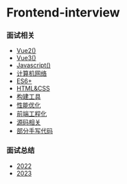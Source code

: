 # Frontend-interview

### 面试相关

- [Vue2()](https://github.com/yihan12/Frontend-interview/blob/main/Vue2/README.md)
- [Vue3()](https://github.com/yihan12/Frontend-interview/blob/main/Vue3/README.md)
- [Javascript()](https://github.com/yihan12/Frontend-interview/tree/main/JavaScript/README.md)
- [计算机网络](https://github.com/yihan12/Frontend-interview/blob/main/%E8%AE%A1%E7%AE%97%E6%9C%BA%E7%BD%91%E7%BB%9C/README.md)
- [ES6+](https://github.com/yihan12/Frontend-interview/blob/main/ES6/README.md)
- [HTML&CSS]()
- [构建工具]()
- [性能优化]()
- [前端工程化]()
- [源码相关]()
- [部分手写代码]()

### 面试总结

- [2022]()
- [2023]()
